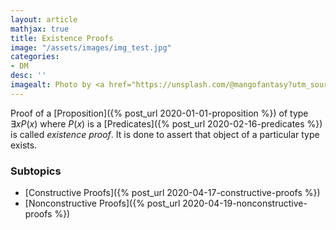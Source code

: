```yaml
---
layout: article
mathjax: true
title: Existence Proofs
image: "/assets/images/img_test.jpg"
categories:
- DM
desc: '' 
imagealt: Photo by <a href="https://unsplash.com/@mangofantasy?utm_source=unsplash&utm_medium=referral&utm_content=creditCopyText">Tim Johnson</a> on <a href="https://unsplash.com/s/photos/logic?utm_source=unsplash&utm_medium=referral&utm_content=creditCopyText">Unsplash</a>
---
```


Proof of a [Proposition]({% post_url 2020-01-01-proposition %}) of type $\exists xP(x)$ where $P(x)$ is a [Predicates]({% post_url 2020-02-16-predicates %}) is called *existence proof*. It is done to assert that object of a particular type exists.

### Subtopics
- [Constructive Proofs]({% post_url 2020-04-17-constructive-proofs %})
- [Nonconstructive Proofs]({% post_url 2020-04-19-nonconstructive-proofs %})

